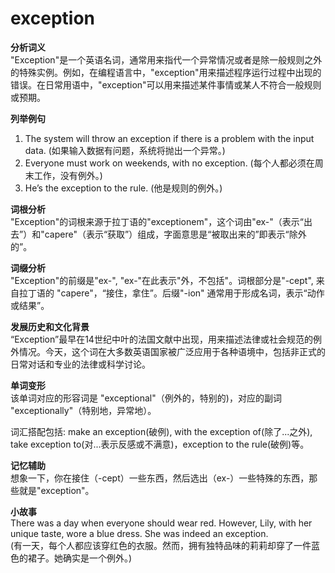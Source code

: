 # exception

**分析词义**  
"Exception"是一个英语名词，通常用来指代一个异常情况或者是除一般规则之外的特殊实例。例如，在编程语言中，"exception"用来描述程序运行过程中出现的错误。在日常用语中，"exception"可以用来描述某件事情或某人不符合一般规则或预期。

  

**列举例句**

  

1.  The system will throw an exception if there is a problem with the input data. (如果输入数据有问题，系统将抛出一个异常。)
2.  Everyone must work on weekends, with no exception. (每个人都必须在周末工作，没有例外。)
3.  He’s the exception to the rule. (他是规则的例外。)

  

**词根分析**  
"Exception"的词根来源于拉丁语的"exceptionem"，这个词由"ex-"（表示“出去”）和"capere"（表示“获取”）组成，字面意思是“被取出来的”即表示“除外的”。

  

**词缀分析**  
"Exception"的前缀是"ex-", "ex-"在此表示"外，不包括"。词根部分是"-cept", 来自拉丁语的 "capere"，“接住，拿住”。后缀"-ion" 通常用于形成名词，表示“动作或结果”。

  

**发展历史和文化背景**  
“Exception”最早在14世纪中叶的法国文献中出现，用来描述法律或社会规范的例外情况。今天，这个词在大多数英语国家被广泛应用于各种语境中，包括非正式的日常对话和专业的法律或科学讨论。

  

**单词变形**  
该单词对应的形容词是 "exceptional"（例外的，特别的)，对应的副词 "exceptionally"（特别地，异常地）。

  

词汇搭配包括: make an exception(破例), with the exception of(除了...之外), take exception to(对...表示反感或不满意)，exception to the rule(破例)等。

  

**记忆辅助**  
想象一下，你在接住（-cept）一些东西，然后选出（ex-）一些特殊的东西，那些就是"exception"。

  

**小故事**  
There was a day when everyone should wear red. However, Lily, with her unique taste, wore a blue dress. She was indeed an exception.  
(有一天，每个人都应该穿红色的衣服。然而，拥有独特品味的莉莉却穿了一件蓝色的裙子。她确实是一个例外。)
